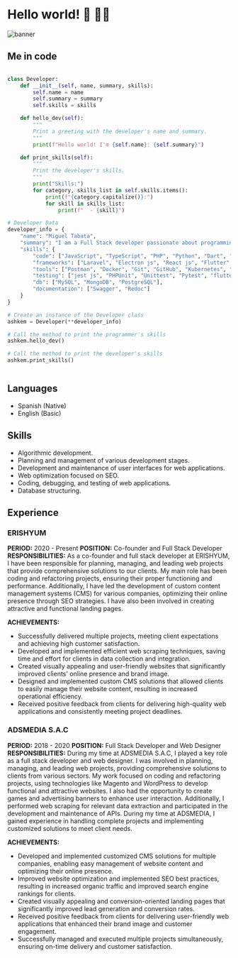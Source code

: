 # Hello world! 👋 🧑‍💻

![banner](https://github.com/ashkem/ashkem/assets/73253192/17d5f5c8-e358-4e31-8520-7a973c0781f1)

## Me in code

```py

class Developer:
    def __init__(self, name, summary, skills):
        self.name = name
        self.summary = summary
        self.skills = skills

    def hello_dev(self):
        """
        Print a greeting with the developer's name and summary.
        """
        print(f"Hello world! I'm {self.name}: {self.summary}")

    def print_skills(self):
        """
        Print the developer's skills.
        """
        print("Skills:")
        for category, skills_list in self.skills.items():
            print(f"{category.capitalize()}:")
            for skill in skills_list:
                print(f"  - {skill}")

# Developer Data
developer_info = {
    "name": "Miguel Tabata",
    "summary": "I am a Full Stack developer passionate about programming and technology.",
    "skills": {
        "code": ["JavaScript", "TypeScript", "PHP", "Python", "Dart", "Node js", "Sass", "CSS", "HTML"],
        "frameworks": ["Laravel", "Electron js", "React js", "Flutter", "Flask", "FastApi", "Django", "TailwindCSS", "Bootstrap"],
        "tools": ["Postman", "Docker", "Git", "GitHub", "Kubernetes", "NPM", "Sublime Text", "VS Code"],
        "testing": ["jest js", "PHPUnit", "Unittest", "Pytest", "flutter_test"],
        "db": ["MySQL", "MongoDB", "PostgreSQL"],
        "documentation": ["Swagger", "Redoc"]
    }
}

# Create an instance of the Developer class
ashkem = Developer(**developer_info)

# Call the method to print the programmer's skills
ashkem.hello_dev()

# Call the method to print the developer's skills
ashkem.print_skills()



```
## Languages

- Spanish (Native)
- English (Basic)

## Skills

- Algorithmic development.
- Planning and management of various development stages.
- Development and maintenance of user interfaces for web applications.
- Web optimization focused on SEO.
- Coding, debugging, and testing of web applications.
- Database structuring.

## Experience

### ERISHYUM
**PERIOD:** 2020 - Present
**POSITION:** Co-founder and Full Stack Developer
**RESPONSIBILITIES:** As a co-founder and full stack developer at ERISHYUM, I have been responsible for planning, managing, and leading web projects that provide comprehensive solutions to our clients. My main role has been coding and refactoring projects, ensuring their proper functioning and performance. Additionally, I have led the development of custom content management systems (CMS) for various companies, optimizing their online presence through SEO strategies. I have also been involved in creating attractive and functional landing pages.

**ACHIEVEMENTS:**
- Successfully delivered multiple projects, meeting client expectations and achieving high customer satisfaction.
- Developed and implemented efficient web scraping techniques, saving time and effort for clients in data collection and integration.
- Created visually appealing and user-friendly websites that significantly improved clients' online presence and brand image.
- Designed and implemented custom CMS solutions that allowed clients to easily manage their website content, resulting in increased operational efficiency.
- Received positive feedback from clients for delivering high-quality web applications and consistently meeting project deadlines.

### ADSMEDIA S.A.C
**PERIOD:** 2018 - 2020
**POSITION:** Full Stack Developer and Web Designer
**RESPONSIBILITIES:** During my time at ADSMEDIA S.A.C, I played a key role as a full stack developer and web designer. I was involved in planning, managing, and leading web projects, providing comprehensive solutions to clients from various sectors. My work focused on coding and refactoring projects, using technologies like Magento and WordPress to develop functional and attractive websites. I also had the opportunity to create games and advertising banners to enhance user interaction. Additionally, I performed web scraping for relevant data extraction and participated in the development and maintenance of APIs. During my time at ADSMEDIA, I gained experience in handling complete projects and implementing customized solutions to meet client needs.

**ACHIEVEMENTS:**
- Developed and implemented customized CMS solutions for multiple companies, enabling easy management of website content and optimizing their online presence.
- Improved website optimization and implemented SEO best practices, resulting in increased organic traffic and improved search engine rankings for clients.
- Created visually appealing and conversion-oriented landing pages that significantly improved lead generation and conversion rates.
- Received positive feedback from clients for delivering user-friendly web applications that enhanced their brand image and customer engagement.
- Successfully managed and executed multiple projects simultaneously, ensuring on-time delivery and customer satisfaction.



<!--
**ashkem/ashkem** is a ✨ _special_ ✨ repository because its `README.md` (this file) appears on your GitHub profile.

Here are some ideas to get you started:

- 🔭 I’m currently working on ...
- 🌱 I’m currently learning ...
- 👯 I’m looking to collaborate on ...
- 🤔 I’m looking for help with ...
- 💬 Ask me about ...
- 📫 How to reach me: ...
- 😄 Pronouns: ...
- ⚡ Fun fact: ...
-->
